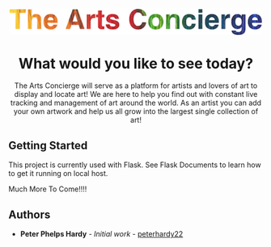 <p align="center">
  <img src="https://github.com/peterhardy22/theartsconcierge/blob/master/static/img/brand-img.png?raw=true" width="500" align="middle">
</p>

<h1 align="center">What would you like to see today?</h1>

<p align="center">The Arts Concierge will serve as a platform for artists and lovers of art to display and locate art!  We are here to help you find out with constant live tracking and management of art around the world. As an artist you can add your own artwork and help us all grow into the largest single collection of art!</p>

## Getting Started

This project is currently used with Flask. See Flask Documents to learn how to get it running on local host.

Much More To Come!!!!


## Authors

* **Peter Phelps Hardy** - *Initial work* - [peterhardy22](https://github.com/peterphardy22)
